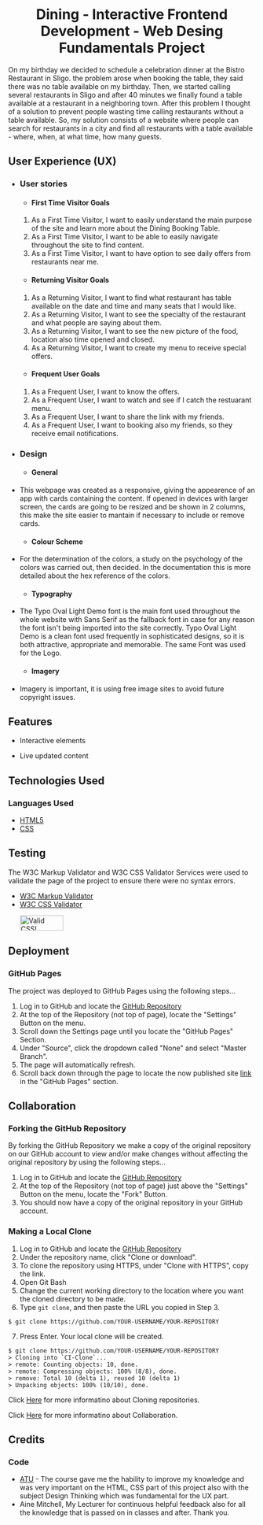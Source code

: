 <h1 align="center">Dining - Interactive Frontend Development - Web Desing Fundamentals Project</h1>

On my birthday we decided to schedule a celebration dinner at the Bistro Restaurant in Sligo. the problem arose when booking the table, they said there was no table available on my birthday. Then, we started calling several restaurants in Sligo and after 40 minutes we finally found a table available at a restaurant in a neighboring town. After this problem I thought of a solution to prevent people wasting time calling restaurants without a table available. So, my solution consists of a website where people can search for restaurants in a city and find all restaurants with a table available - where, when, at what time, how many guests.

  ## User Experience (UX)

-   ### User stories

    -   #### First Time Visitor Goals
      1. As a First Time Visitor, I want to easily understand the main purpose of the site and learn more about the Dining Booking Table.
      2. As a First Time Visitor, I want to be able to easily navigate throughout the site to find content.
      3. As a First Time Visitor, I want to have option to see daily offers from restaurants near me.

      -   #### Returning Visitor Goals
     1. As a Returning Visitor, I want to find what restaurant has table available on the date and time and many seats that I would like.
     2. As a Returning Visitor, I want to see the specialty of the restaurant and what people are saying about them.
     3. As a Returning Visitor, I want to see the new picture of the food, location also time opened and closed.
     4. As a Returning Visitor, I want to create my menu to receive special offers.

      -   #### Frequent User Goals   
     1. As a Frequent User, I want to know the offers.
     2. As a Frequent User, I want to watch and see if I catch the restuarant menu.
     3. As a Frequent User, I want to share the link with my friends.
     4. As a Frequent User, I want to booking also my friends, so they receive email notifications.


-   ### Design

    -   #### General
- This webpage was created as a responsive, giving the appearence of an app with cards containing the content. If opened in devices with larger screen, the cards are going to be resized and be shown in 2 columns, this make the site easier to mantain if necessary to include or remove cards.

    -   #### Colour Scheme
- For the determination of the colors, a study on the psychology of the colors was carried out, then decided. In the documentation this is more detailed about the hex reference of the colors.

    -   #### Typography
- The Typo Oval Light Demo font is the main font used throughout the whole website with Sans Serif as the fallback font in case for any reason the font isn't being imported into the site correctly. Typo Oval Light Demo  is a clean font used frequently in sophisticated designs, so it is both attractive, appropriate and memorable.
The same Font was used for the Logo. 

   -   #### Imagery
- Imagery is important, it is using free image sites to avoid future copyright issues.


## Features

-   Interactive elements

-   Live updated content


## Technologies Used

### Languages Used

-   [HTML5](https://en.wikipedia.org/wiki/HTML5)
-   [CSS](https://en.wikipedia.org/wiki/Cascading_Style_Sheets)

## Testing

The W3C Markup Validator and W3C CSS Validator Services were used to validate the page of the project to ensure there were no syntax errors.

-   [W3C Markup Validator](https://jigsaw.w3.org/css-validator/#validate_by_input)
-   [W3C CSS Validator](https://jigsaw.w3.org/css-validator/#validate_by_input)
    <p>
    <a href="http://jigsaw.w3.org/css-validator/check/referer">
        <img style="border:0;width:88px;height:31px"
            src="http://jigsaw.w3.org/css-validator/images/vcss-blue"
            alt="Valid CSS!" />
        </a>
    </p>

## Deployment

### GitHub Pages

The project was deployed to GitHub Pages using the following steps...

1. Log in to GitHub and locate the [GitHub Repository](https://github.com/henry-jessica/Dining)
2. At the top of the Repository (not top of page), locate the "Settings" Button on the menu.
3. Scroll down the Settings page until you locate the "GitHub Pages" Section.
4. Under "Source", click the dropdown called "None" and select "Master Branch".
5. The page will automatically refresh.
6. Scroll back down through the page to locate the now published site [link](https://github.com/henry-jessica/Dining) in the "GitHub Pages" section.

## Collaboration

### Forking the GitHub Repository

By forking the GitHub Repository we make a copy of the original repository on our GitHub account to view and/or make changes without affecting the original repository by using the following steps...

1. Log in to GitHub and locate the [GitHub Repository](https://github.com/)
2. At the top of the Repository (not top of page) just above the "Settings" Button on the menu, locate the "Fork" Button.
3. You should now have a copy of the original repository in your GitHub account.

### Making a Local Clone
1. Log in to GitHub and locate the [GitHub Repository](https://github.com/)
2. Under the repository name, click "Clone or download".
3. To clone the repository using HTTPS, under "Clone with HTTPS", copy the link.
4. Open Git Bash
5. Change the current working directory to the location where you want the cloned directory to be made.
6. Type `git clone`, and then paste the URL you copied in Step 3.

```
$ git clone https://github.com/YOUR-USERNAME/YOUR-REPOSITORY
```

7. Press Enter. Your local clone will be created.

```
$ git clone https://github.com/YOUR-USERNAME/YOUR-REPOSITORY
> Cloning into `CI-Clone`...
> remote: Counting objects: 10, done.
> remote: Compressing objects: 100% (8/8), done.
> remove: Total 10 (delta 1), reused 10 (delta 1)
> Unpacking objects: 100% (10/10), done.
```

Click [Here](https://help.github.com/en/github/creating-cloning-and-archiving-repositories/cloning-a-repository) for more informatino about Cloning repositories.

Click [Here](https://help.github.com/en/github/collaborating-with-issues-and-pull-requests) for more informatino about Collaboration.

## Credits

### Code
- [ATU](https://www.itsligo.ie/) - The course gave me the hability to improve my knowledge and was very important on the HTML, CSS part of this project also with the subject Design Thinking which was fundamental for the UX part.
-  Aine Mitchell, My Lecturer for continuous helpful feedback also for all the knowledge that is passed on in classes and after. Thank you. 

